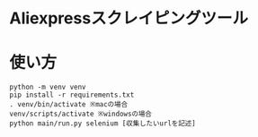 Aliexpressスクレイピングツール
====

# 使い方
```
python -m venv venv
pip install -r requirements.txt
. venv/bin/activate ※macの場合
venv/scripts/activate ※windowsの場合
python main/run.py selenium [収集したいurlを記述]
```